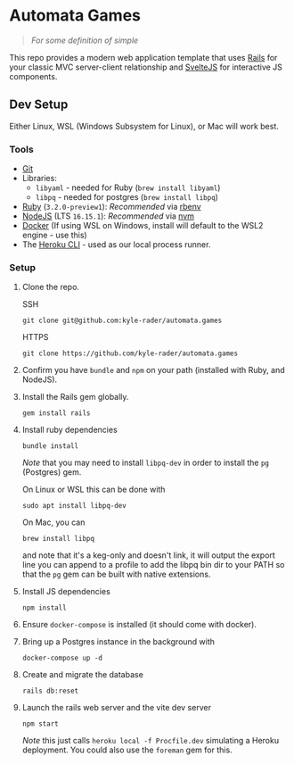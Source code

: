 # Automata Games

> *For some definition of simple*

This repo provides a modern web application template that uses [Rails] for your classic MVC server-client relationship and [SvelteJS] for interactive JS components.

## Dev Setup
Either Linux, WSL (Windows Subsystem for Linux), or Mac will work best.

### Tools

* [Git](https://git-scm.com/)
* Libraries:
  * `libyaml` - needed for Ruby (`brew install libyaml`)
  * `libpq` - needed for postgres (`brew install libpq`)
* [Ruby](https://www.ruby-lang.org/en/) (`3.2.0-preview1`): _Recommended_ via [rbenv](https://github.com/rbenv/rbenv)
* [NodeJS](https://nodejs.org/en/) (LTS `16.15.1`): _Recommended_ via [nvm](https://github.com/nvm-sh/nvm)
* [Docker](https://www.docker.com/products/docker-desktop/) (If using WSL on Windows, install will default to the WSL2 engine - use this)
* The [Heroku CLI](https://devcenter.heroku.com/articles/heroku-cli#install-the-heroku-cli) - used as our local process runner.

### Setup
1. Clone the repo.

    SSH
    ```
    git clone git@github.com:kyle-rader/automata.games
    ```

    HTTPS
    ```
    git clone https://github.com/kyle-rader/automata.games
    ```

1. Confirm you have `bundle` and `npm` on your path (installed with Ruby, and NodeJS).

1. Install the Rails gem globally.
    ```
    gem install rails
    ```

1. Install ruby dependencies
    ```
    bundle install
    ```
    _Note_ that you may need to install `libpq-dev` in order to install the `pg` (Postgres) gem.

    On Linux or WSL this can be done with
    ```
    sudo apt install libpq-dev
    ```

    On Mac, you can
    ```
    brew install libpq
    ```
    and note that it's a keg-only and doesn't link, it will output the export line you can append to a profile to add the libpq bin dir to your PATH so that the `pg` gem can be built with native extensions.

1. Install JS dependencies
    ```
    npm install
    ```

1. Ensure `docker-compose` is installed (it should come with docker).

1. Bring up a Postgres instance in the background with
    ```
    docker-compose up -d
    ```

1. Create and migrate the database
    ```
    rails db:reset
    ```

1. Launch the rails web server and the vite dev server
    ```
    npm start
    ```
    _Note_ this just calls `heroku local -f Procfile.dev` simulating a Heroku deployment. You could also use the `foreman` gem for this.

[Rails]:https://rubyonrails.org/
[PostgreSQL]:https://www.postgresql.org/
[SvelteJS]:https://svelte.dev/
[TailWindCSS]: https://tailwindcss.com/
[Vite]: https://vitejs.dev/
